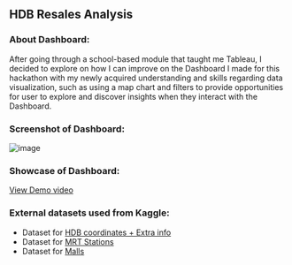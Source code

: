 ## HDB Resales Analysis

### About Dashboard:
After going through a school-based module that taught me Tableau, I decided to explore on how I can improve on the Dashboard I made for this hackathon with my newly acquired understanding and skills regarding data visualization, such as using a map chart and filters to provide opportunities for user to explore and discover insights when they interact with the Dashboard.

### Screenshot of Dashboard:
![image](https://github.com/Javen05/Tableau-Hackathon/assets/107395637/a267368f-0846-4627-9222-223dad7844ed)

### Showcase of Dashboard:
[View Demo video](https://youtu.be/hptMdk0yT0w)

### External datasets used from Kaggle:
- Dataset for [HDB coordinates + Extra info](https://www.kaggle.com/datasets/denzilg/hdb-flat-prices-19902021-march)
- Dataset for [MRT Stations](https://www.kaggle.com/datasets/cztandata/singapore-train-station-locations)
- Dataset for [Malls](https://www.kaggle.com/datasets/karthikgangula/shopping-mall-coordinates)
